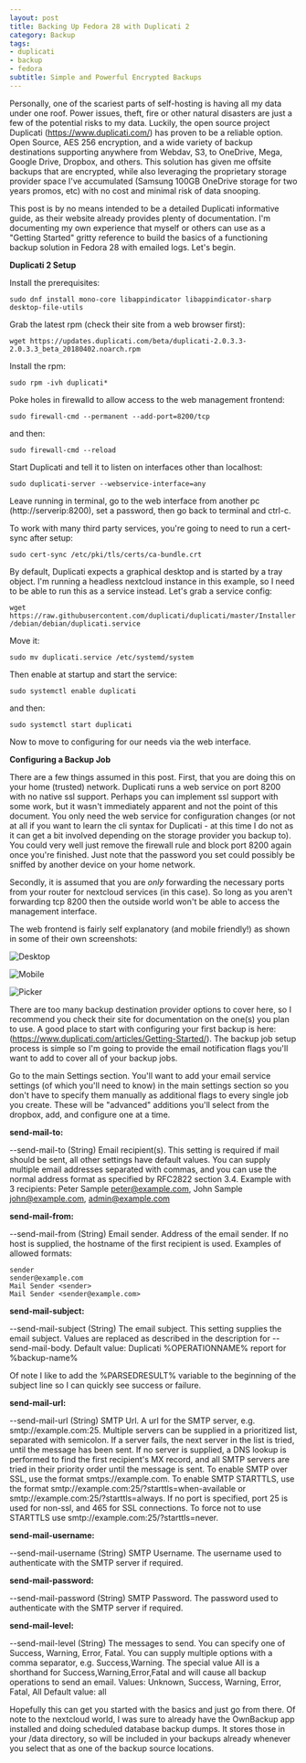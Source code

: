 ```yaml
---
layout: post
title: Backing Up Fedora 28 with Duplicati 2
category: Backup
tags:
- duplicati
- backup
- fedora
subtitle: Simple and Powerful Encrypted Backups
---
```


Personally, one of the scariest parts of self-hosting is having all my data under one roof. Power issues, theft, fire or other natural disasters are just a few of the potential risks to my data. Luckily, the open source project Duplicati (https://www.duplicati.com/) has proven to be a reliable option. Open Source, AES 256 encryption, and a wide variety of backup destinations supporting anywhere from Webdav, S3, to OneDrive, Mega, Google Drive, Dropbox, and others. This solution has given me offsite backups that are encrypted, while also leveraging the proprietary storage provider space I've accumulated (Samsung 100GB OneDrive storage for two years promos, etc) with no cost and minimal risk of data snooping.

This post is by no means intended to be a detailed Duplicati informative guide, as their website already provides plenty of documentation. I'm documenting my own experience that myself or others can use as a "Getting Started" gritty reference to build the basics of a functioning backup solution in Fedora 28 with emailed logs. Let's begin.

**Duplicati 2 Setup**

Install the prerequisites:

`sudo dnf install mono-core libappindicator libappindicator-sharp desktop-file-utils`

Grab the latest rpm (check their site from a web browser first):

`wget https://updates.duplicati.com/beta/duplicati-2.0.3.3-2.0.3.3_beta_20180402.noarch.rpm`

Install the rpm:

`sudo rpm -ivh duplicati*`

Poke holes in firewalld to allow access to the web management frontend:

`sudo firewall-cmd --permanent --add-port=8200/tcp`

and then:

`sudo firewall-cmd --reload`

Start Duplicati and tell it to listen on interfaces other than localhost:

`sudo duplicati-server --webservice-interface=any`

Leave running in terminal, go to the web interface from another pc (http://serverip:8200), set a password, then go back to terminal and ctrl-c.

To work with many third party services, you're going to need to run a cert-sync after setup:

`sudo cert-sync /etc/pki/tls/certs/ca-bundle.crt`

By default, Duplicati expects a graphical desktop and is started by a tray object. I'm running a headless nextcloud instance in this example, so I need to be able to run this as a service instead. Let's grab a service config:

`wget https://raw.githubusercontent.com/duplicati/duplicati/master/Installer/debian/debian/duplicati.service`

Move it:

`sudo mv duplicati.service /etc/systemd/system`

Then enable at startup and start the service:

`sudo systemctl enable duplicati`

and then:

`sudo systemctl start duplicati`

Now to move to configuring for our needs via the web interface.

**Configuring a Backup Job**

There are a few things assumed in this post. First, that you are doing this on your home (trusted) network. Duplicati runs a web service on port 8200 with no native ssl support. Perhaps you can implement ssl support with some work, but it wasn't immediately apparent and not the point of this document. You only need the web service for configuration changes (or not at all if you want to learn the cli syntax for Duplicati - at this time I do not as it can get a bit involved depending on the storage provider you backup to). You could very well just remove the firewall rule and block port 8200 again once you're finished. Just note that the password you set could possibly be sniffed by another device on your home network.

Secondly, it is assumed that you are *only* forwarding the necessary ports from your router for nextcloud services (in this case). So long as you aren't forwarding tcp 8200 then the outside world won't be able to access the management interface.

The web frontend is fairly self explanatory (and mobile friendly!) as shown in some of their own screenshots:

![Desktop](/img/Duplicati-UI.jpg)

![Mobile](/img/Duplicati-mobile.jpg)

![Picker](/img/Duplicati-SourcePicker.jpg)

There are too many backup destination provider options to cover here, so I recommend you check their site for documentation on the one(s) you plan to use. A good place to start with configuring your first backup is here: (https://www.duplicati.com/articles/Getting-Started/). The backup job setup process is simple so I'm going to provide the email notification flags you'll want to add to cover all of your backup jobs.

Go to the main Settings section. You'll want to add your email service settings (of which you'll need to know) in the main settings section so you don't have to specify them manually as additional flags to every single job you create. These will be "advanced" additions you'll select from the dropbox, add, and configure one at a time. 

**send-mail-to:**

--send-mail-to (String)
Email recipient(s).
This setting is required if mail should be sent, all other settings have default values. You can supply multiple email addresses separated with commas, and you can use the normal address format as specified by RFC2822 section 3.4.
Example with 3 recipients: Peter Sample <peter@example.com>, John Sample <john@example.com>, admin@example.com

**send-mail-from:**

--send-mail-from (String)
Email sender.
Address of the email sender. If no host is supplied, the hostname of the first recipient is used. Examples of allowed formats:

    sender
    sender@example.com
    Mail Sender <sender>
    Mail Sender <sender@example.com>

**send-mail-subject:**

--send-mail-subject (String)
The email subject.
This setting supplies the email subject. Values are replaced as described in the description for --send-mail-body.
Default value: Duplicati %OPERATIONNAME% report for %backup-name%

Of note I like to add the %PARSEDRESULT% variable to the beginning of the subject line so I can quickly see success or failure.

**send-mail-url:**

--send-mail-url (String)
SMTP Url.
A url for the SMTP server, e.g. smtp://example.com:25. Multiple servers can be supplied in a prioritized list, separated with semicolon. If a server fails, the next server in the list is tried, until the message has been sent.
If no server is supplied, a DNS lookup is performed to find the first recipient's MX record, and all SMTP servers are tried in their priority order until the message is sent.
To enable SMTP over SSL, use the format smtps://example.com. To enable SMTP STARTTLS, use the format smtp://example.com:25/?starttls=when-available or smtp://example.com:25/?starttls=always. If no port is specified, port 25 is used for non-ssl, and 465 for SSL connections. To force not to use STARTTLS use smtp://example.com:25/?starttls=never.

**send-mail-username:**

--send-mail-username (String)
SMTP Username.
The username used to authenticate with the SMTP server if required.

**send-mail-password:**

--send-mail-password (String) SMTP Password.
The password used to authenticate with the SMTP server if required.

**send-mail-level:**

--send-mail-level (String)
The messages to send.
You can specify one of Success, Warning, Error, Fatal. You can supply multiple options with a comma separator, e.g. Success,Warning. The special value All is a shorthand for Success,Warning,Error,Fatal and will cause all backup operations to send an email.
Values: Unknown, Success, Warning, Error, Fatal, All
Default value: all

Hopefully this can get you started with the basics and just go from there. Of note to the nextcloud world, I was sure to already have the OwnBackup app installed and doing scheduled database backup dumps. It stores those in your /data directory, so will be included in your backups already whenever you select that as one of the backup source locations.
